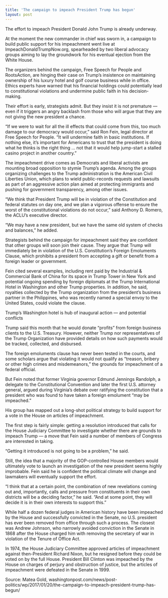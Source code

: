 ```yaml
---
title: 'The campaign to impeach President Trump has begun'
layout: post
---
```


The effort to impeach President Donald John Trump is already underway.

At the moment the new commander in chief was sworn in, a campaign to build public support for his impeachment went live at ImpeachDonaldTrumpNow.org, spearheaded by two liberal advocacy groups aiming to lay the groundwork for his eventual ejection from the White House.

The organizers behind the campaign, Free Speech for People and RootsAction, are hinging their case on Trump’s insistence on maintaining ownership of his luxury hotel and golf course business while in office. Ethics experts have warned that his financial holdings could potentially lead to constitutional violations and undermine public faith in his decision-making.

Their effort is early, strategists admit. But they insist it is not premature — even if it triggers an angry backlash from those who will argue that they are not giving the new president a chance.

“If we were to wait for all the ill effects that could come from this, too much damage to our democracy would occur,” said Ron Fein, legal director at Free Speech for People. “It will undermine faith in basic institutions. If nothing else, it’s important for Americans to trust that the president is doing what he thinks is the right thing … not that it would help jump-start a stalled casino project in another country.”

The impeachment drive comes as Democrats and liberal activists are mounting broad opposition to stymie Trump’s agenda. Among the groups organizing challenges to the Trump administration is the American Civil Liberties Union, which plans to wield public-records requests and lawsuits as part of an aggressive action plan aimed at protecting immigrants and pushing for government transparency, among other issues.

“We think that President Trump will be in violation of the Constitution and federal statutes on day one, and we plan a vigorous offense to ensure the worst of the constitutional violations do not occur,” said Anthony D. Romero, the ACLU’s executive director.

“We may have a new president, but we have the same old system of checks and balances,” he added.

Strategists behind the campaign for impeachment said they are confident that other groups will soon join their cause. They argue that Trump will immediately be in violation of the U.S. Constitution’s Foreign Emoluments Clause, which prohibits a president from accepting a gift or benefit from a foreign leader or government.

Fein cited several examples, including rent paid by the Industrial &amp; Commercial Bank of China for its space in Trump Tower in New York and potential ongoing spending by foreign diplomats at the Trump International Hotel in Washington and other Trump properties. In addition, he said, royalties collected by the Trump organization from the president’s business partner in the Philippines, who was recently named a special envoy to the United States, could violate the clause.

Trump’s Washington hotel is hub of inaugural action — and potential conflicts

Trump said this month that he would donate “profits” from foreign business clients to the U.S. Treasury. However, neither Trump nor representatives of the Trump Organization have provided details on how such payments would be tracked, collected, and disbursed.

The foreign emoluments clause has never been tested in the courts, and some scholars argue that violating it would not qualify as “treason, bribery or other high crimes and misdemeanors,” the grounds for impeachment of a federal official.

But Fein noted that former Virginia governor Edmund Jennings Randolph, a delegate to the Constitutional Convention and later the first U.S. attorney general, argued during Virginia’s debate over ratifying the constitution that a president who was found to have taken a foreign emolument “may be impeached.”

His group has mapped out a long-shot political strategy to build support for a vote in the House on articles of impeachment.

The first step is fairly simple: getting a resolution introduced that calls for the House Judiciary Committee to investigate whether there are grounds to impeach Trump — a move that Fein said a number of members of Congress are interested in taking.

“Getting it introduced is not going to be a problem,” he said.

Still, the idea that a majority of the GOP-controlled House members would ultimately vote to launch an investigation of the new president seems highly improbable. Fein said he is confident the political climate will change and lawmakers will eventually support the effort.

“I think that at a certain point, the combination of new revelations coming out and, importantly, calls and pressure from constituents in their own districts will be a deciding factor,” he said. ”And at some point, they will decide it is in their own interests to support this.”

While half a dozen federal judges in American history have been impeached by the House and successfully convicted in the Senate, no U.S. president has ever been removed from office through such a process. The closest was Andrew Johnson, who narrowly avoided conviction in the Senate in 1868 after the House charged him with removing the secretary of war in violation of the Tenure of Office Act.

In 1974, the House Judiciary Committee approved articles of impeachment against then-President Richard Nixon, but he resigned before they could be voted on by the full House. President Bill Clinton was impeached by the House on charges of perjury and obstruction of justice, but the articles of impeachment were defeated in the Senate in 1999.

Source: Matea Gold, washingtonpost.com/news/post-politics/wp/2017/01/20/the-campaign-to-impeach-president-trump-has-begun/